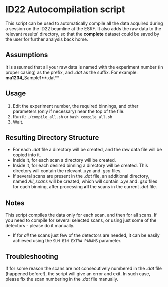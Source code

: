 # ID22 Autocompilation script

This script can be used to automatically compile all the data acquired during a session on the ID22 beamline at the ESRF. It also adds the raw data to the relevant results' directory, so that the **complete** dataset could be saved by the user for further analysis back home.

## Assumptions

It is assumed that all your raw data is named with the experiment number (in proper casing) as the prefix, and *.dat* as the suffix. For example: **ma1234**_Sample1**.dat** .

## Usage

1. Edit the experiment number, the required binnings, and other parameters (only if necessary) near the top of the file.
2. Run it: `./compile_all.sh` or `bash compile_all.sh`
3. Wait.

## Resulting Directory Structure

* For each *.dat* file a directory will be created, and the raw data file will be copied into it.
* Inside it, for each scan a directory will be created.
* Inside it, for each desired binning a directory will be created. This directory will contain the relevant *.xye* and *.gsa* files.
* If several scans are present in the *.dat* file, an additional directory, named *All_scans* will be created, which will contain *.xye* and *.gsa* files for each binning, after processing **all** the scans in the current *.dat* file.

## Notes

This script compiles the data only for each scan, and then for all scans. If you need to compile for several selected scans, or using just some of the detectors - please do it manually.

* If for *all* the scans just few of the detectors are needed, it can be easily achieved using the `SUM_BIN_EXTRA_PARAMS` parameter.

## Troubleshooting

If for some reason the scans are not consecutively numbered in the *.dat* file (happened before!), the script will give an error and exit. In such case, please fix the scan numbering in the *.dat* file manually.
